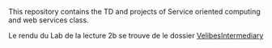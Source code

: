 This repository contains the TD and projects of Service oriented computing and web services class.

Le rendu du Lab de la lecture 2b se trouve de le dossier [VelibesIntermediary](./VelibsIntermediary/)
